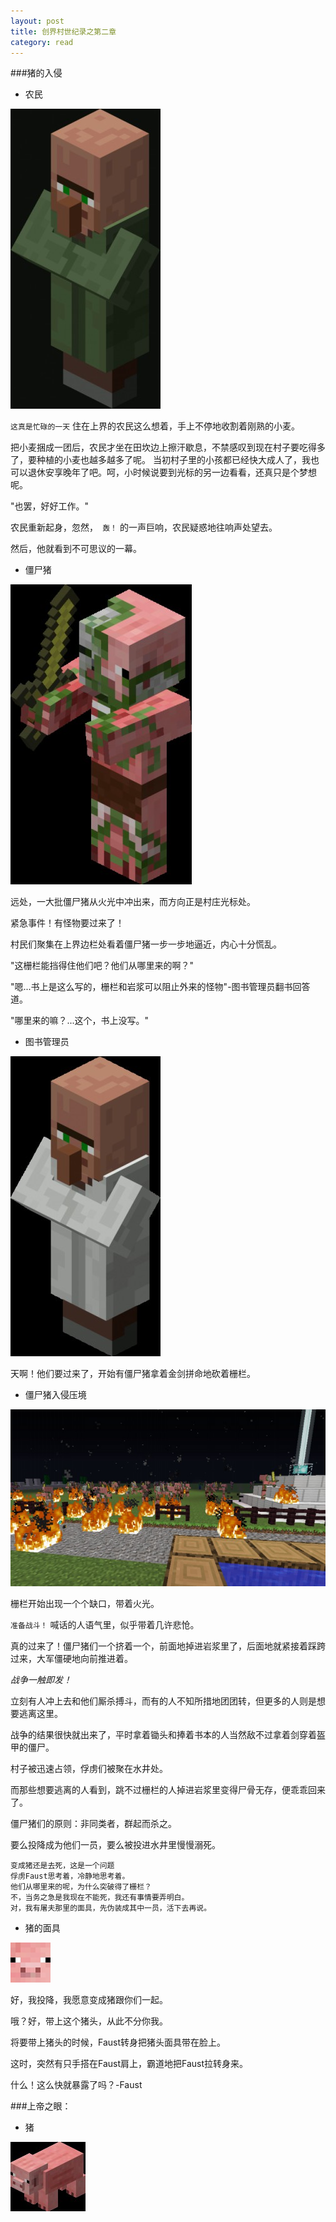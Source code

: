 ```yaml
---
layout: post
title: 创界村世纪录之第二章
category: read
---
```

###猪的入侵

- 农民

<img class="cover" src="/images/2014/10/read/MC-CJC/301px-Green_Villager.jpg" />

`这真是忙碌的一天` 住在上界的农民这么想着，手上不停地收割着刚熟的小麦。

把小麦捆成一团后，农民才坐在田坎边上擦汗歇息，不禁感叹到现在村子要吃得多了，要种植的小麦也越多越多了呢。
当初村子里的小孩都已经快大成人了，我也可以退休安享晚年了吧。呵，小时候说要到光标的另一边看看，还真只是个梦想呢。

"也罢，好好工作。" 

农民重新起身，忽然，` 轰！` 的一声巨响，农民疑惑地往响声处望去。

然后，他就看到不可思议的一幕。

- 僵尸猪

<img class="cover" src="/images/2014/10/read/MC-CJC/362px-Zombie_Pigman.jpg" />

远处，一大批僵尸猪从火光中冲出来，而方向正是村庄光标处。

紧急事件！有怪物要过来了！

村民们聚集在上界边栏处看着僵尸猪一步一步地逼近，内心十分慌乱。

"这栅栏能挡得住他们吧？他们从哪里来的啊？"

"嗯...书上是这么写的，栅栏和岩浆可以阻止外来的怪物"-图书管理员翻书回答道。

"哪里来的嘛？...这个，书上没写。"

- 图书管理员

<img class="cover" src="/images/2014/10/read/MC-CJC/301px-Librarian.jpg" />

天啊！他们要过来了，开始有僵尸猪拿着金剑拼命地砍着栅栏。

- 僵尸猪入侵压境

<img class="cover" src="/images/2014/10/read/MC-CJC/2014100108.jpg" />

栅栏开始出现一个个缺口，带着火光。

`准备战斗！` 喊话的人语气里，似乎带着几许悲怆。

真的过来了！僵尸猪们一个挤着一个，前面地掉进岩浆里了，后面地就紧接着踩跨过来，大军僵硬地向前推进着。

*战争一触即发！*

立刻有人冲上去和他们厮杀搏斗，而有的人不知所措地团团转，但更多的人则是想要逃离这里。

战争的结果很快就出来了，平时拿着锄头和捧着书本的人当然敌不过拿着剑穿着盔甲的僵尸。

村子被迅速占领，俘虏们被聚在水井处。

而那些想要逃离的人看到，跳不过栅栏的人掉进岩浆里变得尸骨无存，便乖乖回来了。

僵尸猪们的原则：非同类者，群起而杀之。

要么投降成为他们一员，要么被投进水井里慢慢溺死。

```
变成猪还是去死，这是一个问题
俘虏Faust思考着，冷静地思考着。
他们从哪里来的呢，为什么突破得了栅栏？ 
不，当务之急是我现在不能死，我还有事情要弄明白。
对，我有屠夫那里的面具，先伪装成其中一员，活下去再说。
```

- 猪的面具

<img class="cover" src="/images/2014/10/read/MC-CJC/PigFace.jpg" />


好，我投降，我愿意变成猪跟你们一起。

哦？好，带上这个猪头，从此不分你我。

将要带上猪头的时候，Faust转身把猪头面具带在脸上。

这时，突然有只手搭在Faust肩上，霸道地把Faust拉转身来。

什么！这么快就暴露了吗？-Faust

###上帝之眼：

- 猪

<img class="cover" src="/images/2014/10/read/MC-CJC/120px-Pig.jpg" />